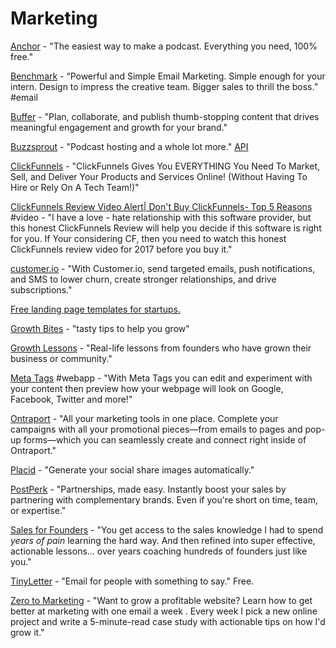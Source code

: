 # Marketing

[Anchor](https://anchor.fm/) - "The easiest way to make a podcast. Everything you need, 100% free."

[Benchmark](https://www.benchmarkemail.com) - “Powerful and Simple Email Marketing. Simple enough for your intern. Design to impress the creative team. Bigger sales to thrill the boss.” \#email

[Buffer](https://buffer.com/) - "Plan, collaborate, and publish thumb-stopping content that drives meaningful engagement and growth for your brand."

[Buzzsprout](https://www.buzzsprout.com/) - "Podcast hosting and a whole lot more." [API](https://github.com/Buzzsprout/buzzsprout-api)

[ClickFunnels](https://www.clickfunnels.com/) - "ClickFunnels Gives You EVERYTHING You Need To Market, Sell, and Deliver Your Products and Services Online! \(Without Having To Hire or Rely On A Tech Team!\)"

[ClickFunnels Review Video Alert\| Don't Buy ClickFunnels- Top 5 Reasons](https://www.youtube.com/watch?v=tQ79nb7raYo) \#video - "I have a love - hate relationship with this software provider, but this honest ClickFunnels Review will help you decide if this software is right for you. If Your considering CF, then you need to watch this honest ClickFunnels review video for 2017 before you buy it."

[customer.io](https://customer.io/) - "With Customer.io, send targeted emails, push notifications, and SMS to lower churn, create stronger relationships, and drive subscriptions."

[Free landing page templates for startups.](https://cruip.com/)

[Growth Bites](https://www.indiehackers.com/growth-bites) - "tasty tips to help you grow"

[Growth Lessons](https://growthlessons.co/) - "Real-life lessons from founders who have grown their business or community."

[Meta Tags](https://metatags.io/) \#webapp - "With Meta Tags you can edit and experiment with your content then preview how your webpage will look on Google, Facebook, Twitter and more!"

[Ontraport](https://ontraport.com/) - "All your marketing tools in one place. Complete your campaigns with all your promotional pieces—from emails to pages and pop-up forms—which you can seamlessly create and connect right inside of Ontraport."

[Placid](https://placid.ap) - "Generate your social share images automatically."

[PostPerk](https://postperk.com/) - "Partnerships, made easy. Instantly boost your sales by partnering with complementary brands. Even if you're short on time, team, or expertise."

[Sales for Founders](https://salesforfounders.com/) - "You get access to the sales knowledge I had to spend _years of pain_ learning the hard way. And then refined into super effective, actionable lessons... over years coaching hundreds of founders just like you."

[TinyLetter](https://tinyletter.com/) - "Email for people with something to say." Free.

[Zero to Marketing](https://zerotomarketing.com/) - "Want to grow a profitable website? Learn how to get better at marketing with one email a week. Every week I pick a new online project and write a 5-minute-read case study with actionable tips on how I'd grow it."

